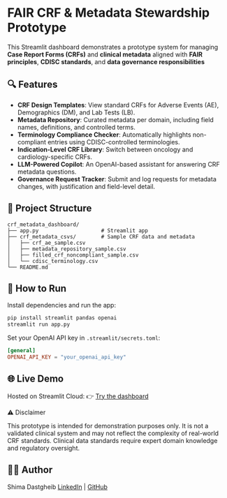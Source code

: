 # FAIR CRF & Metadata Stewardship Prototype

This Streamlit dashboard demonstrates a prototype system for managing **Case Report Forms (CRFs)** and **clinical metadata** aligned with **FAIR principles**, **CDISC standards**, and **data governance responsibilities**

## 🔍 Features

* **CRF Design Templates**: View standard CRFs for Adverse Events (AE), Demographics (DM), and Lab Tests (LB).
* **Metadata Repository**: Curated metadata per domain, including field names, definitions, and controlled terms.
* **Terminology Compliance Checker**: Automatically highlights non-compliant entries using CDISC-controlled terminologies.
* **Indication-Level CRF Library**: Switch between oncology and cardiology-specific CRFs.
* **LLM-Powered Copilot**: An OpenAI-based assistant for answering CRF metadata questions.
* **Governance Request Tracker**: Submit and log requests for metadata changes, with justification and field-level detail.

## 📁 Project Structure

```
crf_metadata_dashboard/
├── app.py                    # Streamlit app
├── crf_metadata_csvs/        # Sample CRF data and metadata
│   ├── crf_ae_sample.csv
│   ├── metadata_repository_sample.csv
│   ├── filled_crf_noncompliant_sample.csv
│   └── cdisc_terminology.csv
└── README.md
```

## 🚀 How to Run

Install dependencies and run the app:

```bash
pip install streamlit pandas openai
streamlit run app.py
```

Set your OpenAI API key in `.streamlit/secrets.toml`:

```toml
[general]
OPENAI_API_KEY = "your_openai_api_key"
```

## 🌐 Live Demo

Hosted on Streamlit Cloud:
👉 [Try the dashboard](https://crf-metadata-dashboard-7nr7eakvhrc2qe8xuvesgb.streamlit.app)

⚠️ Disclaimer

This prototype is intended for demonstration purposes only. It is not a validated clinical system and may not reflect the complexity of real-world CRF standards. Clinical data standards require expert domain knowledge and regulatory oversight.

## 👩‍💼 Author

Shima Dastgheib
[LinkedIn](https://www.linkedin.com/in/shima-dastgheib) | [GitHub](https://github.com/BinaryStars)
